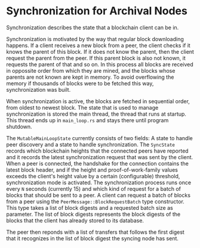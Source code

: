 # Synchronization for Archival Nodes

Synchronization describes the state that a blockchain client can be in.

Synchronization is motivated by the way that regular block downloading happens. If a client receives a new block
from a peer, the client checks if it knows the parent of this block. If it does not know the parent, then
the client request the parent from the peer. If this parent block is also not known, it requests the parent
of that and so on. In this process all blocks are received in oppossite order from which they are mined, and
the blocks whose parents are not known are kept in memory. To avoid overflowing the memory if thousands of
blocks were to be fetched this way, synchronization was built.

When synchronization is active, the blocks are fetched in sequential order, from oldest to newest block.
The state that is used to manage synchronization is stored the main thread, the thread that runs at
startup. This thread ends up in `main_loop.rs` and stays there until program shutdown.

The `MutableMainLoopState` currently consists of two fields: A state to handle peer discovery and a state to
handle synchronization. The `SyncState` records which blockchain heights that the connected peers have reported
and it records the latest synchronization request that was sent by the client. When a peer is connected, the
handshake for the connection contains the latest block header, and if the height and proof-of-work-family
values exceeds the client's height value by a certain (configurable) threshold, synchronization mode is
activated. The synchronization process runs once every `N` seconds (currently 15) and which kind of request
for a batch of blocks that should be sent to a peer. A client can request a batch of blocks from a peer using
the `PeerMessage::BlockRequestBatch` type constructor. This type takes a list of block digests and a requested
batch size as parameter. The list of block digests represents the block digests of the blocks that the client
has already stored to its database.

The peer then reponds with a list of transfers that follows the first digest that it recognizes in the list of
block digest the syncing node has sent.
